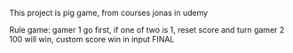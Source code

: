 This project is pig game, from courses jonas in udemy

Rule game: gamer 1 go first, if one of two is 1, reset score and turn gamer 2
100 will win, custom score win in input FINAL
